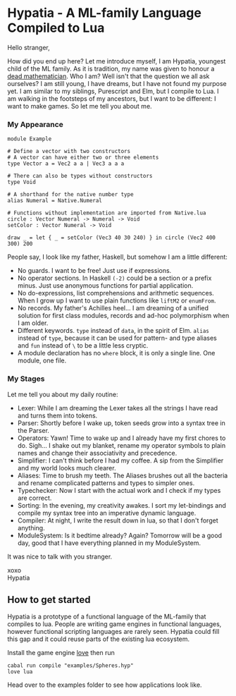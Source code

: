 # Hypatia - A ML-family Language Compiled to Lua
Hello stranger,


How did you end up here? Let me introduce myself, I am Hypatia, youngest child of the ML family. As it is tradition, my name was given to honour a [dead mathematician](https://en.wikipedia.org/wiki/Hypatia). Who I am? Well isn't that the question we all ask ourselves? I am still young, I have dreams, but I have not found my purpose yet. I am similar to my siblings, Purescript and Elm, but I compile to Lua. I am walking in the footsteps of my ancestors, but I want to be different: I want to make games. So let me tell you about me.

### My Appearance
```
module Example

# Define a vector with two constructors
# A vector can have either two or three elements
type Vector a = Vec2 a a | Vec3 a a a

# There can also be types without constructors
type Void

# A shorthand for the native number type
alias Numeral = Native.Numeral

# Functions without implementation are imported from Native.lua
circle : Vector Numeral -> Numeral -> Void
setColor : Vector Numeral -> Void

draw _ = let { _ = setColor (Vec3 40 30 240) } in circle (Vec2 400 300) 200
```

People say, I look like my father, Haskell, but somehow I am a little different:

* No guards. I want to be free! Just use if expressions.
* No operator sections. In Haskell `(-2)` could be a section or a prefix minus. Just use anonymous functions for partial application.
* No do-expressions, list comprehensions and arithmetic sequences. When I grow up I want to use plain functions like `liftM2` or `enumFrom`.
* No records. My father's Achilles heel... I am dreaming of a unified solution for first class modules, records and ad-hoc polymorphism when I am older.
* Different keywords. `type` instead of `data`, in the spirit of Elm. `alias` instead of `type`, because it can be used for pattern- and type aliases and `fun` instead of `\` to be a little less cryptic.
* A module declaration has no `where` block, it is only a single line. One module, one file.

### My Stages
Let me tell you about my daily routine:

* Lexer: While I am dreaming the Lexer takes all the strings I have read and turns them into tokens.
* Parser: Shortly before I wake up, token seeds grow into a syntax tree in the Parser.
* Operators: Yawn! Time to wake up and I already have my first chores to do. Sigh... I shake out my blanket, rename my operator symbols to plain names and change their associativity and precedence.
* Simplifier: I can't think before I had my coffee. A sip from the Simplifier and my world looks much clearer.
* Aliases: Time to brush my teeth. The Aliases brushes out all the bacteria and rename complicated patterns and types to simpler ones.
* Typechecker: Now I start with the actual work and I check if my types are correct.
* Sorting: In the evening, my creativity awakes. I sort my let-bindings and compile my syntax tree into an imperative dynamic language.
* Compiler: At night, I write the result down in lua, so that I don't forget anything.
* ModuleSystem: Is it bedtime already? Again? Tomorrow will be a good day, good that I have everything planned in my ModuleSystem.

It was nice to talk with you stranger.


xoxo  
Hypatia

## How to get started
Hypatia is a prototype of a functional language of the ML-family that compiles to lua.
People are writing game engines in functional languages, however functional scripting languages are rarely seen.
Hypatia could fill this gap and it could reuse parts of the existing lua ecosystem.

Install the game engine [love](https://love2d.org) then run
```
cabal run compile "examples/Spheres.hyp"
love lua
```

Head over to the examples folder to see how applications look like.
